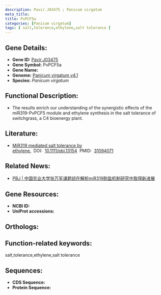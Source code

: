 ```yaml
---
description: Pavir.J03475 ; Panicum virgatum
meta_title:
title: PvPCF5a
categories: [Panicum virgatum]
tags: [ salt,tolerance,ethylene,salt tolerance ]
---
```


## Gene Details:
- **Gene ID:**	[Pavir.J03475]()
- **Gene Symbol:** PvPCF5a
- **Gene Name:** 
- **Genome:** [Panicum virgatum v4.1]()
- **Species:** *Panicum virgatum*

## Functional Description:
   - The results enrich our understanding of the synergistic effects of the miR319-PvPCF5 module and ethylene synthesis in the salt tolerance of switchgrass, a C4 bioenergy plant.

## Literature:
   - [MiR319 mediated salt tolerance by ethylene.]( https://onlinelibrary.wiley.com/doi/10.1111/pbi.13154)&nbsp;&nbsp;DOI:&nbsp;&nbsp;[10.1111/pbi.13154](https://onlinelibrary.wiley.com/doi/10.1111/pbi.13154)&nbsp;&nbsp;PMID:&nbsp;&nbsp;[31094071](https://pubmed.ncbi.nlm.nih.gov/31094071/)

## Related News:
   - [PBJ | 中国农业大学张万军课题组在解析miR319耐盐机制研究中取得新进展](https://mp.weixin.qq.com/s?__biz=Mzg3MDEwNDEyMg==&mid=2247484481&idx=1&sn=bd80938f63474d78702ed538243dd520&chksm=ce93a914f9e42002ebb1b1f2a4e70c18f8cf1bf23988a80c26a728a16f06225fdd9bdefb2631&scene=27#wechat_redirect)

## Gene Resources:
- **NCBI ID:** [](https://www.ncbi.nlm.nih.gov/gene/?term=)
- **UniProt accessions:** [](https://www.uniprot.org/uniprotkb//entry)

## Orthologs:


## Function-related keywords:
salt,tolerance,ethylene,salt tolerance

## Sequences:
- **CDS Sequence:**
- **Protein Sequence:**
